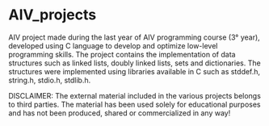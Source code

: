 # AIV_projects
AIV project made during the last year of AIV programming course (3° year), developed using C language to develop and optimize low-level programming skills. 
The project contains the implementation of data structures such as linked lists, doubly linked lists, sets and dictionaries. The structures were implemented 
using libraries available in C such as stddef.h, string.h, stdio.h, stdlib.h.

DISCLAIMER:
The external material included in the various projects belongs to third parties. 
The material has been used solely for educational purposes and has not been produced, shared or commercialized in any way!